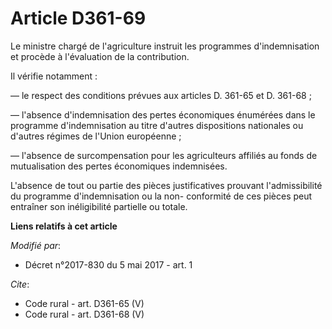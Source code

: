 # Article D361-69

Le ministre chargé de l'agriculture instruit les programmes d'indemnisation et procède à l'évaluation de la contribution. 

Il vérifie notamment : 

― le respect des conditions prévues aux articles D. 361-65 et D. 361-68 ; 

― l'absence d'indemnisation des pertes économiques énumérées dans le programme d'indemnisation au titre d'autres dispositions
nationales ou d'autres régimes de l'Union européenne ; 

― l'absence de surcompensation pour les agriculteurs affiliés au fonds de mutualisation des pertes économiques indemnisées. 

L'absence de tout ou partie des pièces justificatives prouvant l'admissibilité du programme d'indemnisation ou la non-
conformité de ces pièces peut entraîner son inéligibilité partielle ou totale.

**Liens relatifs à cet article**

_Modifié par_:

  - Décret n°2017-830 du 5 mai 2017 - art. 1

_Cite_:

  - Code rural - art. D361-65 (V)
  - Code rural - art. D361-68 (V)
